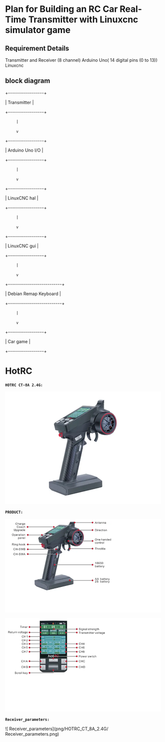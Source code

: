 

# Plan for Building an RC Car Real-Time Transmitter with Linuxcnc simulator game



## Requirement Details 
Transmitter and Receiver  (8 channel)
Arduino Uno( 14 digital pins (0 to 13))
Linuxcnc





## block diagram


+------------------+

|    Transmitter   |

+------------------+

         |

         v

+------------------+

|  Arduino Uno I/O |

+------------------+

         |

         v

+------------------+

|   LinuxCNC hal   |

+------------------+

         |

         v

+------------------+

|   LinuxCNC gui   |

+------------------+

         |

         v

+---------------------------+

|   Debian Remap Keyboard   |

+---------------------------+

         |

         v

+------------------+

|   Car game       |

+------------------+




# HotRC


**`HOTRC CT-8A 2.4G:`**

![HOTRC CT-8A 2.4G](png/HOTRC_CT_8A_2.4G/HOTRC_CT-8A_2.4G.png)




**`PRODUCT:`**

![PRODUCT_OVERVIEW0](png/HOTRC_CT_8A_2.4G/PRODUCT_OVERVIEW0.png)

![PRODUCT_OVERVIEW1](png/HOTRC_CT_8A_2.4G/PRODUCT_OVERVIEW1.png)


**`Receiver_parameters:`**

![ Receiver_parameters](png/HOTRC_CT_8A_2.4G/ Receiver_parameters.png)






